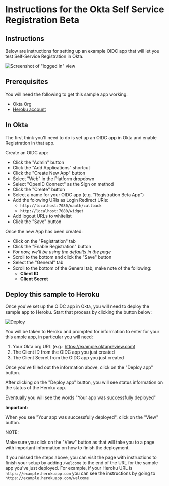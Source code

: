 # Instructions for the Okta Self Service Registration Beta

## Instructions

Below are instructions for setting up an example OIDC app that will let you test
Self-Service Registration in Okta.

![Screenshot of "logged in" view](https://user-images.githubusercontent.com/8584286/33508870-fb199e08-d6b1-11e7-8a66-e9eda4d15c55.png)

## Prerequisites

You will need the following to get this sample app working:

- Okta Org
- [Heroku account](https://signup.heroku.com/)

## In Okta

The first think you'll need to do is set up an OIDC app in Okta and enable
Registration in that app.

Create an OIDC app:

- Click the "Admin" button
- Click the "Add Applications" shortcut
- Click the "Create New App" button
- Select "Web" in the Platform dropdown
- Select "OpenID Connect" as the Sign on method
- Click the "Create" button
- Select a name for your OIDC app (e.g. "Registration Beta App")
- Add the folowing URIs as Login Redirect URIs:
  - `http://localhost:7080/oauth/callback`
  - `http://localhost:7080/widget`
- Add logout URLs to whitelist
- Click the "Save" button

Once the new App has been created:

- Click on the "Registration" tab
- Click the "Enable Registration" button
- *For now, we'll be using the defaults in the page*
- Scroll to the bottom and click the "Save" button
- Select the "General" tab
- Scroll to the bottom of the General tab, make note of the following:
  - **Client ID**
  - **Client Secret**

## Deploy this sample to Heroku

Once you've set up the OIDC app in Okta, you will need to deploy the sample app
to Heroku. Start that process by clicking the button below:

[![Deploy](https://www.herokucdn.com/deploy/button.svg)](https://heroku.com/deploy?template=https://github.com/jpf/okta-ssr-beta)

You will be taken to Heroku and prompted for information to enter for your this
ample app, in particular you will need:

1. Your Okta org URL (e.g.: https://example.oktapreview.com)
2. The Client ID from the OIDC app you just created
3. The Client Secret from the OIDC app you just created

Once you've filled out the information above, click on the "Deploy app" button.

After clicking on the "Deploy app" button, you will see status information on
the status of the Heroku app.

Eventually you will see the words "Your app was successfully deployed"

**Important:**

When you see "Your app was successfully deployed", click on the "View" button.

NOTE:

Make sure you click on the "View" button as that will take you to a page
with important information on how to finish the deployment.

If you missed the steps above, you can visit the page with instructions
to finish your setup by adding `/welcome` to the end of the URL for the sample
app you've just deployed. For example, if your Heroku URL is
`https://example.herokuapp.com` you can see the instructions by going to
`https://example.herokuapp.com/welcome`
